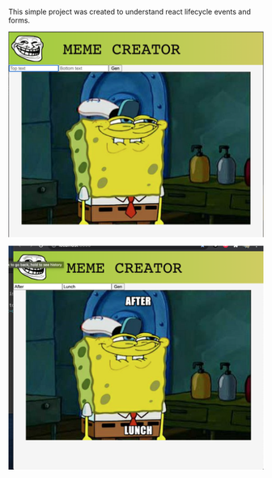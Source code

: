 This simple project was created to understand react lifecycle events and forms. 


![Before](./ScreenshotBefore.png)

![After](./ScreenshotAfter.png)